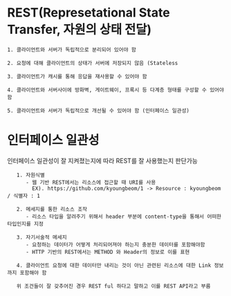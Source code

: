 # REST(Represetational State Transfer, 자원의 상태 전달) 
    1. 클라이언트와 서버가 독립적으로 분리되어 있어야 함
    
    2. 요청에 대해 클라이언트의 상태가 서버에 저장되지 않음 (Stateless
    
    3. 클라이언트가 캐시를 통해 응답을 재사용할 수 있어야 함
    
    4. 클라이언트와 서버사이에 방화벽, 게이트웨이, 프록시 등 다계층 형태를 구성할 수 있어야 함
    
    5. 클라이언트와 서버가 독립적으로 개선될 수 있어야 함 (인터페이스 일관성)

# 인터페이스 일관성
  인터페이스 일관성이 잘 지켜졌는지에 따라 REST를 잘 사용했는지 판단가능
    
       1. 자원식별
          - 웹 기반 REST에서는 리소스에 접근할 때 URI를 사용
            EX). https://github.com/kyoungbeom/1 -> Resource : kyoungbeom / 식별자 : 1

       2. 메세지를 통한 리소스 조작
          - 리소스 타입을 알려주기 위해서 header 부분에 content-type을 통해서 어떠한 타입인지를 지정

       3. 자기서술적 메세지
          - 요청하는 데이터가 어떻게 처리되어져야 하는지 충분한 데이터를 포함해야함
          - HTTP 기반의 REST에서는 METHOD 와 Header의 정보로 이를 표현

       4. 클라이언트 요청에 대한 데이터만 내리는 것이 아닌 관련된 리소스에 대한 Link 정보까지 포함해야 함

       위 조건들이 잘 갖추어진 경우 REST ful 하다고 말하고 이를 REST API라고 부름
            
  
